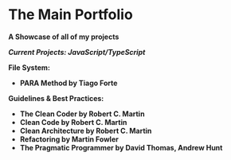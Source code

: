 # The Main Portfolio
**A Showcase of all of my projects**

***Current Projects: JavaScript/TypeScript***

**File System:**

- **PARA Method by Tiago Forte**

**Guidelines & Best Practices:**

 - **The Clean Coder by Robert C. Martin**
 - **Clean Code by Robert C. Martin**
 - **Clean Architecture by Robert C. Martin**
 - **Refactoring by Martin Fowler**
 - **The Pragmatic Programmer by David Thomas, Andrew Hunt**



